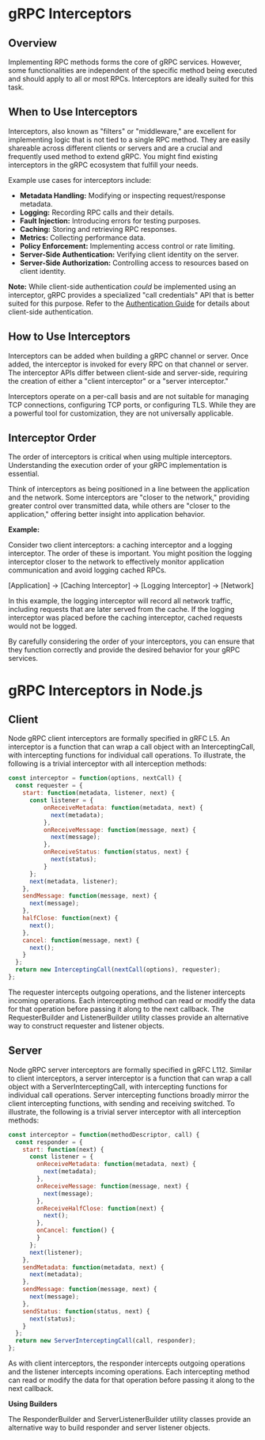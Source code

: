 # gRPC Interceptors

## Overview

Implementing RPC methods forms the core of gRPC services. However, some functionalities are independent of the specific method being executed and should apply to all or most RPCs. Interceptors are ideally suited for this task.

## When to Use Interceptors

Interceptors, also known as "filters" or "middleware," are excellent for implementing logic that is not tied to a single RPC method. They are easily shareable across different clients or servers and are a crucial and frequently used method to extend gRPC. You might find existing interceptors in the gRPC ecosystem that fulfill your needs.

Example use cases for interceptors include:

* **Metadata Handling:** Modifying or inspecting request/response metadata.
* **Logging:** Recording RPC calls and their details.
* **Fault Injection:** Introducing errors for testing purposes.
* **Caching:** Storing and retrieving RPC responses.
* **Metrics:** Collecting performance data.
* **Policy Enforcement:** Implementing access control or rate limiting.
* **Server-Side Authentication:** Verifying client identity on the server.
* **Server-Side Authorization:** Controlling access to resources based on client identity.

**Note:** While client-side authentication *could* be implemented using an interceptor, gRPC provides a specialized "call credentials" API that is better suited for this purpose. Refer to the [Authentication Guide](https://www.google.com/url?sa=E&source=gmail&q=link_to_authentication_guide) for details about client-side authentication.

## How to Use Interceptors

Interceptors can be added when building a gRPC channel or server. Once added, the interceptor is invoked for every RPC on that channel or server. The interceptor APIs differ between client-side and server-side, requiring the creation of either a "client interceptor" or a "server interceptor."

Interceptors operate on a per-call basis and are not suitable for managing TCP connections, configuring TCP ports, or configuring TLS. While they are a powerful tool for customization, they are not universally applicable.

## Interceptor Order

The order of interceptors is critical when using multiple interceptors. Understanding the execution order of your gRPC implementation is essential.

Think of interceptors as being positioned in a line between the application and the network. Some interceptors are "closer to the network," providing greater control over transmitted data, while others are "closer to the application," offering better insight into application behavior.

**Example:**

Consider two client interceptors: a caching interceptor and a logging interceptor. The order of these is important. You might position the logging interceptor closer to the network to effectively monitor application communication and avoid logging cached RPCs.

[Application] -> [Caching Interceptor] -> [Logging Interceptor] -> [Network]

In this example, the logging interceptor will record all network traffic, including requests that are later served from the cache. If the logging interceptor was placed before the caching interceptor, cached requests would not be logged.

By carefully considering the order of your interceptors, you can ensure that they function correctly and provide the desired behavior for your gRPC services.


# gRPC Interceptors in Node.js

## Client

Node gRPC client interceptors are formally specified in gRFC L5. An interceptor is a function that can wrap a call object with an InterceptingCall, with intercepting functions for individual call operations. To illustrate, the following is a trivial interceptor with all interception methods:

```javascript
const interceptor = function(options, nextCall) {
  const requester = {
    start: function(metadata, listener, next) {
      const listener = {
          onReceiveMetadata: function(metadata, next) {
            next(metadata);
          },
          onReceiveMessage: function(message, next) {
            next(message);
          },
          onReceiveStatus: function(status, next) {
            next(status);
          }
      };
      next(metadata, listener);
    },
    sendMessage: function(message, next) {
      next(message);
    },
    halfClose: function(next) {
      next();
    },
    cancel: function(message, next) {
      next();
    }
  };
  return new InterceptingCall(nextCall(options), requester);
};
```

The requester intercepts outgoing operations, and the listener intercepts incoming operations. Each intercepting method can read or modify the data for that operation before passing it along to the next callback. The RequesterBuilder and ListenerBuilder utility classes provide an alternative way to construct requester and listener objects.

## Server

Node gRPC server interceptors are formally specified in gRFC L112. Similar to client interceptors, a server interceptor is a function that can wrap a call object with a ServerInterceptingCall, with intercepting functions for individual call operations. Server intercepting functions broadly mirror the client intercepting functions, with sending and receiving switched. To illustrate, the following is a trivial server interceptor with all interception methods:

```javascript
const interceptor = function(methodDescriptor, call) {
  const responder = {
    start: function(next) {
      const listener = {
        onReceiveMetadata: function(metadata, next) {
          next(metadata);
        },
        onReceiveMessage: function(message, next) {
          next(message);
        },
        onReceiveHalfClose: function(next) {
          next();
        },
        onCancel: function() {
        }
      };
      next(listener);
    },
    sendMetadata: function(metadata, next) {
      next(metadata);
    },
    sendMessage: function(message, next) {
      next(message);
    },
    sendStatus: function(status, next) {
      next(status);
    }
  };
  return new ServerInterceptingCall(call, responder);
};
```
As with client interceptors, the responder intercepts outgoing operations and the listener intercepts incoming operations. Each intercepting method can read or modify the data for that operation before passing it along to the next callback.

**Using Builders**

The ResponderBuilder and ServerListenerBuilder utility classes provide an alternative way to build responder and server listener objects.
